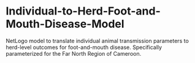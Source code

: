 # Individual-to-Herd-Foot-and-Mouth-Disease-Model
NetLogo model to translate individual animal transmission parameters to herd-level outcomes for foot-and-mouth disease.  Specifically parameterized for the Far North Region of Cameroon.
